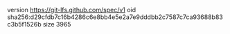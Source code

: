 version https://git-lfs.github.com/spec/v1
oid sha256:d29cfdb7c16b4286c6e8bb4e5e2a7e9dddbb2c7587c7ca93688b83c3b5f1526b
size 3965
